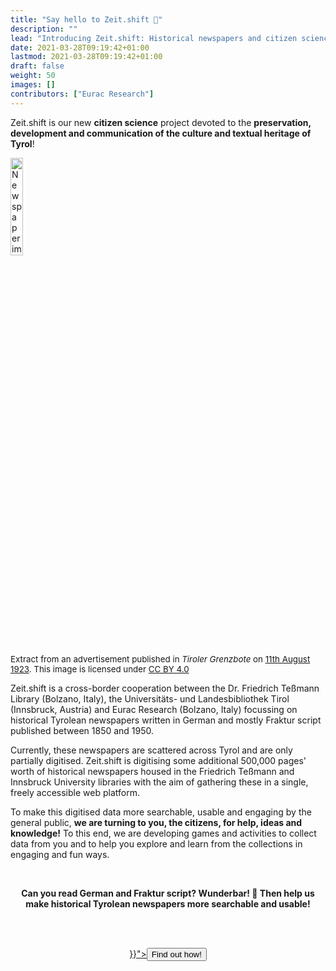 ```yaml
---
title: "Say hello to Zeit.shift 👋"
description: ""
lead: "Introducing Zeit.shift: Historical newspapers and citizen science!"
date: 2021-03-28T09:19:42+01:00
lastmod: 2021-03-28T09:19:42+01:00
draft: false
weight: 50
images: []
contributors: ["Eurac Research"]
---
```


Zeit.shift is our new **citizen science** project devoted to the **preservation, development and communication of the culture and textual heritage of Tyrol**!

<img src="/images/zs_profile_pic.png" width="20%" alt="Newspaper image" /><p style="font-size: 10pt" xmlns:cc="http://creativecommons.org/ns#" >Extract from an advertisement published in <em>Tiroler Grenzbote</em> on <a href="https://digital.tessmann.it/tessmannDigital/digitisedJournalsArchive/page/journal/62987/1/11.08.1923/350654/7" target="_blank" title="Opens in new tab">11th August 1923</a>. This image is licensed under <a href="http://creativecommons.org/licenses/by/4.0/?ref=chooser-v1" target="_blank" rel="license noopener noreferrer" style="display:inline-block;">CC BY 4.0<img style="height:15px!important;margin-left:3px;vertical-align:text-bottom;" src="https://mirrors.creativecommons.org/presskit/icons/cc.svg?ref=chooser-v1"><img style="height:15px!important;margin-left:3px;vertical-align:text-bottom;" src="https://mirrors.creativecommons.org/presskit/icons/by.svg?ref=chooser-v1"></a></p>


Zeit.shift is a cross-border cooperation between the Dr. Friedrich Teßmann Library (Bolzano, Italy), the Universitäts- und Landesbibliothek Tirol (Innsbruck, Austria) and Eurac Research (Bolzano, Italy) focussing on historical Tyrolean newspapers written in German and mostly Fraktur script published between 1850 and 1950.

Currently, these newspapers are scattered across Tyrol and are only partially digitised. Zeit.shift is digitising some additional 500,000 pages' worth of historical newspapers housed in the Friedrich Teßmann and Innsbruck University libraries with the aim of gathering these in a single, freely accessible web platform.

To make this digitised data more searchable, usable and engaging by the general public, **we are turning to you, the citizens, for help, ideas and knowledge!** To this end, we are developing games and activities to collect data from you and to help you explore and learn from the collections in engaging and fun ways.

<br />
<p style="text-align: center"><strong>Can you read German and Fraktur script? Wunderbar! 🤩 Then help us make historical Tyrolean newspapers more searchable and usable!</strong></p><br /><br />


<p style="text-align: center"><a href="{{< ref "projects/zeitshift/citizen-science" >}}"><button type="button" class="btn btn-success">Find out how!</button></a></p>
